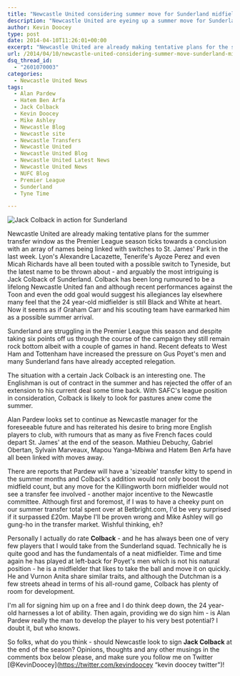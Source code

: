 ```yaml
---
title: "Newcastle United considering summer move for Sunderland midfielder"
description: "Newcastle United are eyeing up a summer move for Sunderland's Jack Colback as the Magpies recruitment drives begins to swing into motion."
author: Kevin Doocey
type: post
date: 2014-04-10T11:26:01+00:00
excerpt: "Newcastle United are already making tentative plans for the summer transfer window as the Premier League season ticks towards a conclusion with an array of names being linked with switches.."
url: /2014/04/10/newcastle-united-considering-summer-move-sunderland-midfielder/
dsq_thread_id:
  - "2601070003"
categories:
  - Newcastle United News
tags:
  - Alan Pardew
  - Hatem Ben Arfa
  - Jack Colback
  - Kevin Doocey
  - Mike Ashley
  - Newcastle Blog
  - Newcastle site
  - Newcastle Transfers
  - Newcastle United
  - Newcastle United Blog
  - Newcastle United Latest News
  - Newcastle United News
  - NUFC Blog
  - Premier League
  - Sunderland
  - Tyne Time

---
```

![Jack Colback in action for Sunderland](https://www.tynetime.com/wp-content/uploads/2014/04/Jack-Colback-Sunderland.jpg "Colback - Likely to leave Sunderland at the end of the season")

Newcastle United are already making tentative plans for the summer transfer window as the Premier League season ticks towards a conclusion with an array of names being linked with switches to St. James' Park in the last week. Lyon's Alexandre Lacazette, Tenerife's Ayoze Perez and even Micah Richards have all been touted with a possible switch to Tyneside, but the latest name to be thrown about - and arguably the most intriguing is Jack Colback of Sunderland. Colback has been long rumoured to be a lifelong Newcastle United fan and although recent performances against the Toon and even the odd goal would suggest his allegiances lay elsewhere many feel that the 24 year-old midfielder is still Black and White at heart. Now it seems as if Graham Carr and his  scouting team have earmarked him as a possible summer arrival.

Sunderland are struggling in the Premier League this season and despite taking six points off us through the course of the campaign they still remain rock bottom albeit with a couple of games in hand. Recent defeats to West Ham and Tottenham have increased the pressure on Gus Poyet's men and many Sunderland fans have already accepted relegation.

The situation with a certain Jack Colback is an interesting one. The Englishman is out of contract in the summer and has rejected the offer of an extension to his current deal some time back. With SAFC's league position in consideration, Colback is likely to look for pastures anew come the summer.

Alan Pardew looks set to continue as Newcastle manager for the foreseeable future and has reiterated his desire to bring more English players to club, with rumours that as many as five French faces could depart St. James' at the end of the season. Mathieu Debuchy, Gabriel Obertan, Sylvain Marveaux, Mapou Yanga-Mbiwa and Hatem Ben Arfa have all been linked with moves away.

There are reports that Pardew will have a 'sizeable' transfer kitty to spend in the summer months and Colback's addition would not only boost the midfield count, but any move for the Killingworth born midfielder would not see a transfer fee involved - another major incentive to the Newcastle committee. Although first and foremost, if I was to have a cheeky punt on our summer transfer total spent over at Betbright.com, I'd be very surprised if it surpassed £20m. Maybe I'll be proven wrong and Mike Ashley will go gung-ho in the transfer market. Wishful thinking, eh?

Personally I actually do rate **Colback** - and he has always been one of very few players that I would take from the Sunderland squad. Technically he is quite good and has the fundamentals of a neat midfielder. Time and time again he has played at left-back for Poyet's men which is not his natural position - he is a midfielder that likes to take the ball and move it on quickly. He and Vurnon Anita share similar traits, and although the Dutchman is a few streets ahead in terms of his all-round game, Colback has plenty of room for development.

I'm all for signing him up on a free and I do think deep down, the 24 year-old harnesses a lot of ability. Then again, providing we do sign him - is Alan Pardew really the man to develop the player to his very best potential? I doubt it, but who knows.

So folks, what do you think - should Newcastle look to sign **Jack Colback** at the end of the season? Opinions, thoughts and any other musings in the comments box below please, and make sure you follow me on Twitter [@KevinDoocey](https://twitter.com/kevindoocey “kevin doocey twitter")!
